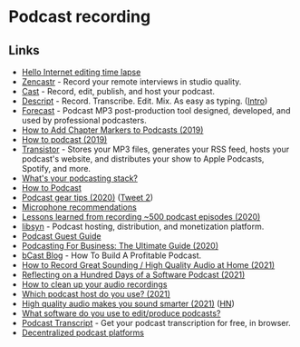 # Podcast recording

## Links

- [Hello Internet editing time lapse](http://www.cgpgrey.com/blog/hello-internet-editing-time-lapse)
- [Zencastr](https://zencastr.com/) - Record your remote interviews in studio quality.
- [Cast](https://tryca.st/) - Record, edit, publish, and host your podcast.
- [Descript](https://www.descript.com/) - Record. Transcribe. Edit. Mix. As easy as typing. ([Intro](https://www.youtube.com/watch?v=Bl9wqNe5J8U))
- [Forecast](https://overcast.fm/forecast) - Podcast MP3 post-production tool designed, developed, and used by professional podcasters.
- [How to Add Chapter Markers to Podcasts (2019)](https://www.lemonproductions.ca/how-to-add-chapter-markers-to-podcasts/)
- [How to podcast (2019)](https://rakhim.org/2019/04/how-to-podcast/)
- [Transistor](https://transistor.fm/) - Stores your MP3 files, generates your RSS feed, hosts your podcast's website, and distributes your show to Apple Podcasts, Spotify, and more.
- [What's your podcasting stack?](https://www.indiehackers.com/post/whats-your-podcasting-stack-8ae89b0905)
- [How to Podcast](https://www.christopherbiscardi.com/how-to-podcast)
- [Podcast gear tips (2020)](https://twitter.com/kureevalexey/status/1259759343655882758) ([Tweet 2](https://twitter.com/kureevalexey/status/1259875604771594247))
- [Microphone recommendations](https://chan.dev/microphones)
- [Lessons learned from recording ~500 podcast episodes (2020)](https://twitter.com/eriktorenberg/status/1255574856776597504)
- [libsyn](https://libsyn.com/) - Podcast hosting, distribution, and monetization platform.
- [Podcast Guest Guide](https://antonyjohnston.com/podcastguestguide/)
- [Podcasting For Business: The Ultimate Guide (2020)](https://blog.bcast.fm/podcasting-for-business/)
- [bCast Blog](https://blog.bcast.fm/) - How To Build A Profitable Podcast.
- [How to Record Great Sounding / High Quality Audio at Home (2021)](https://nickjanetakis.com/blog/how-to-record-great-sounding-high-quality-audio-at-home)
- [Reflecting on a Hundred Days of a Software Podcast (2021)](https://utsavshah.com/2021/03/19/reflecting-on-a-hundred-days-of-a-software-podcast/)
- [How to clean up your audio recordings](https://twitter.com/mrxinu/status/1376998161437257731)
- [Which podcast host do you use? (2021)](https://twitter.com/dr/status/1378279098674421762)
- [High quality audio makes you sound smarter (2021)](https://tips.ariyh.com/p/good-sound-quality-smarter) ([HN](https://news.ycombinator.com/item?id=26818774))
- [What software do you use to edit/produce podcasts?](https://twitter.com/tylertringas/status/1399768425795293185)
- [Podcast Transcript](https://www.getwelder.com/podcast-transcript) - Get your podcast transcription for free, in browser.
- [Decentralized podcast platforms](https://twitter.com/cgcardona/status/1417848042665828363)
